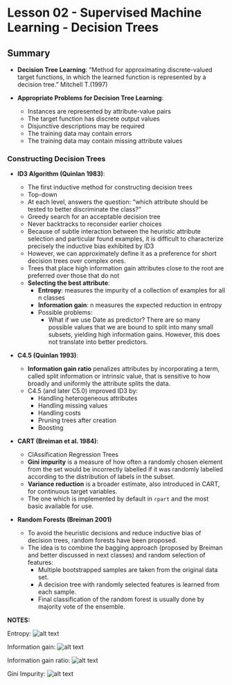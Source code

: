# Lesson 02 - Supervised Machine Learning - Decision Trees

## Summary

- **Decision Tree Learning**: “Method for approximating discrete-valued target functions, in which the learned function is represented by a decision tree.” Mitchell T.(1997)

- **Appropriate Problems for Decision Tree Learning**:
  - Instances are represented by attribute-value pairs
  - The target function has discrete output values
  - Disjunctive descriptions may be required
  - The training data may contain errors
  - The training data may contain missing attribute values

### Constructing Decision Trees

- **ID3 Algorithm (Quinlan 1983)**:
  - The first inductive method for constructing decision trees
  - Top-down
  - At each level, answers the question: “which attribute should be tested to better discriminate the class?”
  - Greedy search for an acceptable decision tree
  - Never backtracks to reconsider earlier choices
  - Because of subtle interaction between the heuristic attribute selection and particular found examples, it is difficult to characterize precisely the inductive bias exhibited by ID3
  - However, we can approximately define it as a preference for short decision trees over complex ones.
  - Trees that place high information gain attributes close to the root are preferred over those that do not
  - **Selecting the best attribute**:
    - **Entropy**: measures the impurity of a collection of examples for all n classes
    - **Information gain**: n measures the expected reduction in entropy
    - Possible problems:
      - What if we use Date as predictor? There are so many possible values that we are bound to split into many small subsets, yielding high information gains. However, this does not translate into better predictors.

- **C4.5 (Quinlan 1993)**:
  - **Information gain ratio** penalizes attributes by incorporating a term, called split information or intrinsic value, that is sensitive to how broadly and uniformly the attribute splits the data.
  - C4.5 (and later C5.0) improved ID3 by:
    - Handling heterogeneous attributes
    - Handling missing values
    - Handling costs
    - Pruning trees after creation
    - Boosting

- **CART (Breiman et al. 1984)**:
  - ClAssification Regression Trees
  - **Gini impurity** is a measure of how often a randomly chosen element from the set would be incorrectly labelled if it was randomly labelled according to the distribution of labels in the subset.
  - **Variance reduction** is a broader estimate, also introduced in CART, for continuous target variables.
  - The one which is implemented by default in `rpart` and the most basic available for use.

- **Random Forests (Breiman 2001)**
  - To avoid the heuristic decisions and reduce inductive bias of decision trees, random forests have been proposed.
  - The idea is to combine the bagging approach (proposed by Breiman and better discussed in next classes) and random selection of features:
    - Multiple bootstrapped samples are taken from the original data set.
    - A decision tree with randomly selected features is learned from each sample.
    - Final classification of the random forest is usually done by majority vote of the ensemble.

**NOTES:**

Entropy:
![alt text](_static/image_2.1.png)

Information gain:
![alt text](_static/image_2.2.png)

Information gain ratio:
![alt text](_static/image_2.3.png)

Gini Impurity:
![alt text](_static/image_2.4.png)
